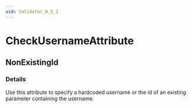 ```yaml
---
uid: Validator_8_5_1
---
```


# CheckUsernameAttribute

## NonExistingId

<!-- Description, Properties, ... sections are auto-generated. -->
<!-- REPLACE ME AUTO-GENERATION -->

### Details

Use this attribute to specify a hardcoded username or the id of an existing parameter containing the username.

<!-- Uncomment to add example code -->
<!--### Example code-->
